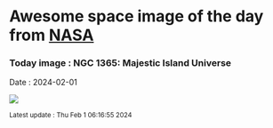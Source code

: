 
# Awesome space image of the day from [NASA](https://api.nasa.gov/)

### Today image : NGC 1365: Majestic Island Universe
Date : 2024-02-01

![](https://apod.nasa.gov/apod/image/2402/NGC1365_v4_1024.jpg)

<small>Latest update : Thu Feb  1 06:16:55 2024</small>
        
